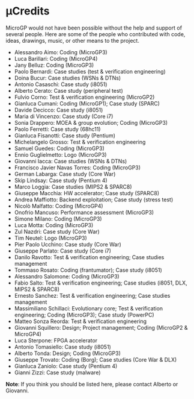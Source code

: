 µCredits
========

MicroGP would not have been possible without the help and support of several people. Here are some of the people who contributed with code, ideas, drawings, music, or other means to the project.

* Alessandro Aimo: Coding (MicroGP3)
* Luca Barillari: Coding (MicroGP4)
* Jany Belluz: Coding (MicroGP3)
* Paolo Bernardi: Case studies (test & verification engineering)
* Doina Bucur: Case studies (WSNs & DTNs)
* Antonio Casaschi: Case study (i8051)
* Alberto Cerato: Case study (peripheral test)
* Fulvio Corno: Test & verification engineering (MicroGP2)
* Gianluca Cumani: Coding (MicroGP1); Case study (SPARC)
* Davide Decicco: Case study (i8051)
* Maria di Vincenzo: Case study (Core i7)
* Sonia Drappero: MOEA & group evolution; Coding (MicroGP3)
* Paolo Ferretti: Case study (68hc11)
* Gianluca Fisanotti: Case study (Pentium)
* Michelangelo Grosso: Test & verification engineering
* Samuel Guedes: Coding (MicroGP3)
* Ennio Guglielmetto: Logo (MicroGP3)
* Giovanni Iacca: Case studies (WSNs & DTNs)
* Francisco Javier Navas Torres: Coding (MicroGP3)
* German Labarga: Case study (Core War)
* Skip Lindsay: Case study (Pentium 4)
* Marco Loggia: Case studies (MIPS2 & SPARC8)
* Giuseppe Macchia: HW accelerator; Case study (SPARC8)
* Andrea Maffiotto: Backend exploitation; Case study (stress test)
* Nicolò Malfatto: Coding (MicroGP4)
* Onofrio Mancuso: Performance assessment (MicroGP3)
* Simone Milano: Coding (MicroGP3)
* Luca Motta: Coding (MicroGP3)
* Zul Nazdri: Case study (Core War)
* Tim Neutel: Logo (MicroGP3)
* Pier Paolo Ucchino: Case study (Core War)
* Giuseppe Parlato: Case study (Core i7)
* Danilo Ravotto: Test & verification engineering; Case studies management
* Tommaso Rosato: Coding (frantumator); Case study (i8051)
* Alessandro Salomone: Coding (MicroGP3)
* Fabio Salto: Test & verification engineering; Case studies (i8051, DLX, MIPS2 & SPARC8)
* Ernesto Sanchez: Test & verification engineering; Case studies management
* Massimiliano Schillaci: Evolutionary core; Test & verification engineering; Coding (MicroGP3); Case study (PowerPC)
* Matteo Sonza Reorda: Test & verification engineering
* Giovanni Squillero: Design; Project management; Coding (MicroGP2 & MicroGP4)
* Luca Sterpone: FPGA accelerator
* Antonio Tomasiello: Case study (i8051)
* Alberto Tonda: Design; Coding (MicroGP3)
* Giuseppe Trovato: Coding (Borg); Case studies (Core War & DLX)
* Gianluca Zaniolo: Case study (Pentium 4)
* Gianni Zizzi: Case study (malware)

**Note**: If you think you should be listed here, please contact Alberto or Giovanni.
